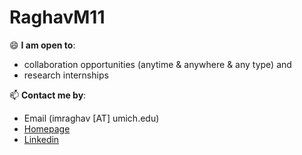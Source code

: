 # RaghavM11
😄 **I am open to**:

- collaboration opportunities (anytime & anywhere & any type) and 
- research internships

📫 **Contact me by**:
- Email (imraghav [AT] umich.edu)
- [Homepage](https://github.com/RaghavM11/RaghavM11)
- [Linkedin](https://www.linkedin.com/in/raghavmishra09/)
  

